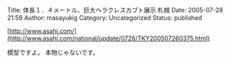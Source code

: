 Title: 体長１．４メートル、巨大ヘラクレスカブト展示 札幌
Date: 2005-07-28 21:59
Author: masayukig
Category: Uncategorized
Status: published

[http://www.asahi.com/](http://www.asahi.com/national/update/0726/TKY200507260375.html)

模型ですよ。
本物じゃないです。
